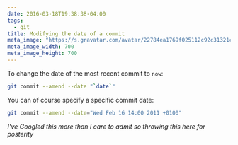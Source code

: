 ```yaml
---
date: 2016-03-18T19:38:38-04:00
tags:
  - git
title: Modifying the date of a commit
meta_image: "https://s.gravatar.com/avatar/22784ea1769f025112c92c31321c6bf1?s=700"
meta_image_width: 700
meta_image_height: 700
---
```


To change the date of the most recent commit to `now`:

``` bash
git commit --amend --date "`date`"
```

You can of course specify a specific commit date:

``` bash
git commit --amend --date="Wed Feb 16 14:00 2011 +0100"
```

_I've Googled this more than I care to admit so throwing this here for
posterity_
